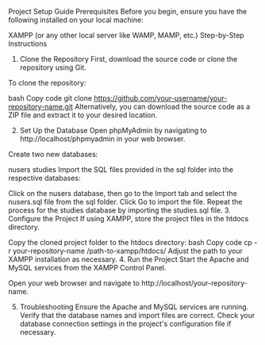 Project Setup Guide
Prerequisites
Before you begin, ensure you have the following installed on your local machine:

XAMPP (or any other local server like WAMP, MAMP, etc.)
Step-by-Step Instructions
1. Clone the Repository
First, download the source code or clone the repository using Git.

To clone the repository:

bash
Copy code
git clone https://github.com/your-username/your-repository-name.git
Alternatively, you can download the source code as a ZIP file and extract it to your desired location.

2. Set Up the Database
Open phpMyAdmin by navigating to http://localhost/phpmyadmin in your web browser.

Create two new databases:

nusers
studies
Import the SQL files provided in the sql folder into the respective databases:

Click on the nusers database, then go to the Import tab and select the nusers.sql file from the sql folder. Click Go to import the file.
Repeat the process for the studies database by importing the studies.sql file.
3. Configure the Project
If using XAMPP, store the project files in the htdocs directory.

Copy the cloned project folder to the htdocs directory:
bash
Copy code
cp -r your-repository-name /path-to-xampp/htdocs/
Adjust the path to your XAMPP installation as necessary.
4. Run the Project
Start the Apache and MySQL services from the XAMPP Control Panel.

Open your web browser and navigate to http://localhost/your-repository-name.

5. Troubleshooting
Ensure the Apache and MySQL services are running.
Verify that the database names and import files are correct.
Check your database connection settings in the project's configuration file if necessary.
